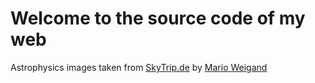 # Welcome to the source code of my web


Astrophysics images taken from [SkyTrip.de](http://www.skytrip.de/) by [Mario Weigand](http://www.marioweigand.de/)